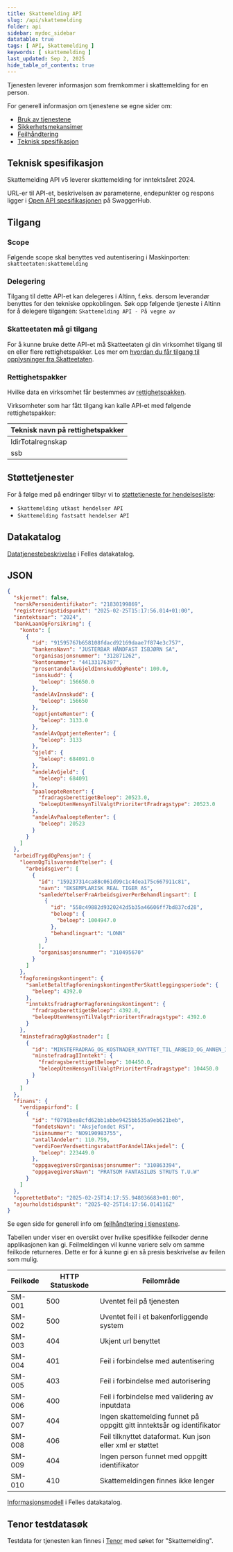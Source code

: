 ```yaml
---
title: Skattemelding API
slug: /api/skattemelding
folder: api
sidebar: mydoc_sidebar
datatable: true
tags: [ API, Skattemelding ]
keywords: [ skattemelding ]
last_updated: Sep 2, 2025
hide_table_of_contents: true
---
```


<Summary>Tjenesten leverer informasjon som fremkommer i skattemelding for en person.</Summary>

<Tabs underline={true}>
<TabItem headerText="Om tjenesten" itemKey="itemKey-1" default>

For generell informasjon om tjenestene se egne sider om:

* [Bruk av tjenestene](../om/bruk.md)
* [Sikkerhetsmekansimer](../om/sikkerhet.md)
* [Feilhåndtering](../om/feil.md)
* [Teknisk spesifikasjon](../om/tekniskspesifikasjon.md)

## Teknisk spesifikasjon

Skattemelding API v5 leverer skattemelding for inntektsåret 2024.

URL-er til API-et, beskrivelsen av parameterne, endepunkter og respons ligger i [Open API spesifikasjonen](https://app.swaggerhub.com/apis/skatteetaten/skattemelding-api) på SwaggerHub.

## Tilgang

### Scope
Følgende scope skal benyttes ved autentisering i Maskinporten: `skatteetaten:skattemelding`

### Delegering
Tilgang til dette API-et kan delegeres i Altinn, f.eks. dersom leverandør benyttes for den tekniske oppkoblingen. Søk opp følgende tjeneste i Altinn for å delegere tilgangen: `Skattemelding API - På vegne av`

### Skatteetaten må gi tilgang
For å kunne bruke dette API-et må Skatteetaten gi din virksomhet tilgang til en eller flere rettighetspakker. Les mer om [hvordan du får tilgang til opplysninger fra Skatteetaten](https://www.skatteetaten.no/deling/).

### Rettighetspakker
Hvilke data en virksomhet får bestemmes av [rettighetspakken](../om/rettighetspakker.md).

Virksomheter som har fått tilgang kan kalle API-et med følgende rettighetspakker:

| Teknisk navn på rettighetspakker |	
|-------------------------|
| ldirTotalregnskap       |
| ssb                     |
  
## Støttetjenester

For å følge med på endringer tilbyr vi to [støttetjeneste for hendelsesliste](./hendelser.md):

* `Skattemelding utkast hendelser API`
* `Skattemelding fastsatt hendelser API`

## Datakatalog

[Datatjenestebeskrivelse](https://data.norge.no/dataservices/899c9a8d-0778-3472-9654-f6acd4e7f9ff) i Felles datakatalog.

</TabItem>
<TabItem headerText="Eksempler" itemKey="itemKey-2">

## JSON

```json
{
  "skjermet": false,
  "norskPersonidentifikator": "21830199869",
  "registreringstidspunkt": "2025-02-25T15:17:56.014+01:00",
  "inntektsaar": "2024",
  "bankLaanOgForsikring": {
    "konto": [
      {
        "id": "91595767b658108fdacd92169daae7f874e3c757",
        "bankensNavn": "JUSTERBAR HÅNDFAST ISBJØRN SA",
        "organisasjonsnummer": "312871262",
        "kontonummer": "44133176397",
        "prosentandelAvGjeldInnskuddOgRente": 100.0,
        "innskudd": {
          "beloep": 156650.0
        },
        "andelAvInnskudd": {
          "beloep": 156650
        },
        "opptjenteRenter": {
          "beloep": 3133.0
        },
        "andelAvOpptjenteRenter": {
          "beloep": 3133
        },
        "gjeld": {
          "beloep": 684091.0
        },
        "andelAvGjeld": {
          "beloep": 684091
        },
        "paaloepteRenter": {
          "fradragsberettigetBeloep": 20523.0,
          "beloepUtenHensynTilValgtPrioritertFradragstype": 20523.0
        },
        "andelAvPaaloepteRenter": {
          "beloep": 20523
        }
      }
    ]
  },
  "arbeidTrygdOgPensjon": {
    "loennOgTilsvarendeYtelser": {
      "arbeidsgiver": [
        {
          "id": "159237314ca88c061d99c1c4dea175c667911c81",
          "navn": "EKSEMPLARISK REAL TIGER AS",
          "samledeYtelserFraArbeidsgiverPerBehandlingsart": [
            {
              "id": "558c49882d9320242d5b35a46606ff7bd837cd28",
              "beloep": {
                "beloep": 1004947.0
              },
              "behandlingsart": "LONN"
            }
          ],
          "organisasjonsnummer": "310495670"
        }
      ]
    },
    "fagforeningskontingent": {
      "samletBetaltFagforeningskontingentPerSkattleggingsperiode": {
        "beloep": 4392.0
      },
      "inntektsfradragForFagforeningskontingent": {
        "fradragsberettigetBeloep": 4392.0,
        "beloepUtenHensynTilValgtPrioritertFradragstype": 4392.0
      }
    },
    "minstefradragOgKostnader": [
      {
        "id": "MINSTEFRADRAG_OG_KOSTNADER_KNYTTET_TIL_ARBEID_OG_ANNEN_INNTEKT",
        "minstefradragIInntekt": {
          "fradragsberettigetBeloep": 104450.0,
          "beloepUtenHensynTilValgtPrioritertFradragstype": 104450.0
        }
      }
    ]
  },
  "finans": {
    "verdipapirfond": [
      {
        "id": "f0791bea8cfd62bb1abbe9425bb535a9eb621beb",
        "fondetsNavn": "Aksjefondet RST",
        "isinnummer": "NO9190983755",
        "antallAndeler": 110.759,
        "verdiFoerVerdsettingsrabattForAndelIAksjedel": {
          "beloep": 223449.0
        },
        "oppgavegiversOrganisasjonsnummer": "310863394",
        "oppgavegiversNavn": "PRATSOM FANTASILØS STRUTS T.U.W"
      }
    ]
  },
  "opprettetDato": "2025-02-25T14:17:55.948036683+01:00",
  "ajourholdstidspunkt": "2025-02-25T14:17:56.014116Z"
}
```

</TabItem>
<TabItem headerText="Feilkoder" itemKey="itemKey-3">

Se egen side for generell info om [feilhåndtering i tjenestene](../om/feil.md).

Tabellen under viser en oversikt over hvilke spesifikke feilkoder denne applikasjonen kan gi. Feilmeldingen vil kunne variere selv om samme feilkode returneres. Dette er for å kunne gi en så presis beskrivelse av feilen som mulig.

| Feilkode | HTTP Statuskode | Feilområde                                                              |
|----------|-----------------|-------------------------------------------------------------------------|
| SM-001   | 500             | Uventet feil på tjenesten                                               |
| SM-002   | 500             | Uventet feil i et bakenforliggende system                               |
| SM-003   | 404             | Ukjent url benyttet                                                     |
| SM-004   | 401             | Feil i forbindelse med autentisering                                    |
| SM-005   | 403             | Feil i forbindelse med autorisering                                     |
| SM-006   | 400             | Feil i forbindelse med validering av inputdata                          |
| SM-007   | 404             | Ingen skattemelding funnet på oppgitt gitt inntektsår og identifikator  |
| SM-008   | 406             | Feil tilknyttet dataformat. Kun json eller xml er støttet               |
| SM-009   | 404             | Ingen person funnet med oppgitt identifikator                           |
| SM-010   | 410             | Skattemeldingen finnes ikke lenger                                      |

</TabItem>
<TabItem headerText="Informasjonsmodell" itemKey="itemKey-4">

[Informasjonsmodell](https://data.norge.no/informationmodels/eb60da4f-d6b2-3564-b3a5-e31e25da7538) i Felles datakatalog.

</TabItem>
<TabItem headerText="Test" itemKey="itemKey-5">

## Tenor testdatasøk

Testdata for tjenesten kan finnes i [Tenor](../test/tenor.md) med søket for "Skattemelding".

</TabItem>
</Tabs>
